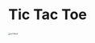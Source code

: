# Tic Tac Toe

###### <img src="/Users/anastasiia/Downloads/toGitHub.gif" alt="toGitHub" style="zoom:25%;" />